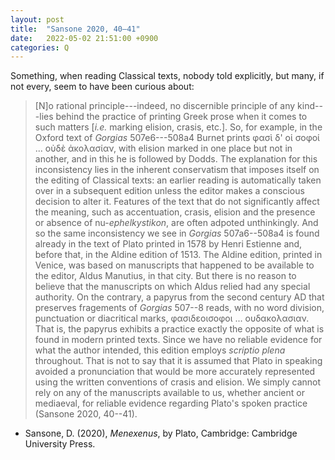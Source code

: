 ```yaml
---
layout: post
title:  "Sansone 2020, 40–41"
date:   2022-05-02 21:51:00 +0900
categories: Q
---
```

Something, when reading Classical texts, nobody told explicitly, but many, if not every, seem to have been curious about: 

> [N]o rational principle---indeed, no discernible principle of any kind---lies behind the practice of printing Greek prose when it comes to such matters [*i.e.* marking elision, crasis, etc.]. So, for example, in the Oxford text of *Gorgias* 507e6---508a4 Burnet prints φασὶ δ' οἱ σοφοί ... οὐδὲ ἀκολασίαν, with elision marked in one place but not in another, and in this he is followed by Dodds. The explanation for this inconsistency lies in the inherent conservatism that imposes itself on the editing of Classical texts: an earlier reading is automatically taken over in a subsequent edition unless the editor makes a conscious decision to alter it. Features of the text that do not significantly affect the meaning, such as accentuation, crasis, elision and the presence or absence of nu-*ephelkystikon*, are often adpoted unthinkingly. And so the same inconsistency we see in *Gorgias* 507a6--508a4 is found already in the text of Plato printed in 1578 by Henri Estienne and, before that, in the Aldine edition of 1513. The Aldine edition, printed in Venice, was based on manuscripts that happened to be available to the editor, Aldus Manutius, in that city. But there is no reason to believe that the manuscripts on which Aldus relied had any special authority. On the contrary, a papyrus from the second century AD that preserves fragements of *Gorgias* 507--8 reads, with no word division, punctuation or diacritical marks, φασιδεοισοφοι ... ουδακολασιαν. That is, the papyrus exhibits a practice exactly the opposite of what is found in modern printed texts. Since we have no reliable evidence for what the author intended, this edition employs *scriptio plena* throughout. That is not to say that it is assumed that Plato in speaking avoided a pronunciation that would be more accurately represented using the written conventions of crasis and elision. We simply cannot rely on any of the manuscripts available to us, whether ancient or mediaeval, for reliable evidence regarding Plato's spoken practice (Sansone 2020, 40--41).

- Sansone, D. (2020), *Menexenus*, by Plato, Cambridge: Cambridge University Press.